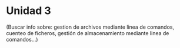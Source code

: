 # Unidad 3

(Buscar info sobre: gestion de archivos mediante linea de comandos, cuenteo de ficheros, gestión de almacenamiento mediante linea de comandos...)

